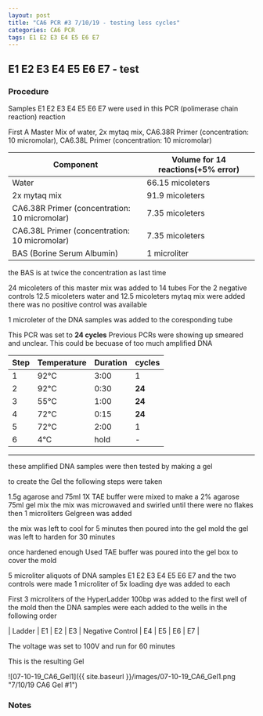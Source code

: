 ```yaml
---
layout: post
title: "CA6 PCR #3 7/10/19 - testing less cycles"
categories: CA6 PCR
tags: E1 E2 E3 E4 E5 E6 E7 
---
```


##  E1 E2 E3 E4 E5 E6 E7 - test

### Procedure

Samples E1 E2 E3 E4 E5 E6 E7 were used in this PCR (polimerase chain reaction) reaction 

First A Master Mix of water, 2x mytaq mix, CA6.38R Primer (concentration: 10 micromolar), CA6.38L Primer (concentration: 10 micromolar)


|Component| Volume for 14 reactions(+5% error)|
|---------|---------------------------|
|Water| 66.15 micoleters|
|2x mytaq mix| 91.9 micoleters|
|CA6.38R Primer (concentration: 10 micromolar)| 7.35 micoleters|
|CA6.38L Primer (concentration: 10 micromolar)| 7.35 micoleters|
|BAS (Borine Serum Albumin)| 1 microliter|

the BAS is at twice the concentration as last time

24 micoleters of this master mix was added to 14 tubes 
For the 2 negative controls 12.5 micoleters water and 12.5 micoleters mytaq mix were added
there was no positive control was available

1 microleter of the DNA samples was added to the coresponding tube

This PCR was set to **24 cycles**
Previous PCRs were showing up smeared and unclear. This could be becuase of too much amplified DNA 

|Step|Temperature|Duration|cycles|
|----|-------|--------|-------|
|1|92°C|3:00|1|
|2|92°C|0:30|**24**|
|3|55°C|1:00|**24**|
|4|72°C|0:15|**24**|
|5|72°C|2:00|1|
|6|4°C|hold|-|

___________


these amplified DNA samples were then tested by making a gel

to create the Gel the following steps were taken 

1.5g agarose and 75ml 1X TAE buffer were mixed to make a 2% agarose 75ml gel mix 
the mix was microwaved and swirled until there were no flakes 
then 1 microliters Gelgreen was added

the mix was left to cool for 5 minutes then poured into the gel mold
the gel was left to harden for 30 minutes 

once hardened enough Used TAE buffer was poured into the gel box to cover the mold

5 microliter aliquots of DNA samples  E1 E2 E3 E4 E5 E6 E7 and the two controls were made 
1 microliter of 5x loading dye was added to each

First 3 microliters of the HyperLadder 100bp was added to the first well of the mold 
then the DNA samples were each added to the wells in the following order 

| Ladder | E1 | E2 | E3 | Negative Control | E4 | E5 | E6 | E7 |


The voltage was set to 100V and run for 60 minutes


This is the resulting Gel

![07-10-19_CA6_Gel1]({{ site.baseurl }}/images/07-10-19_CA6_Gel1.png "7/10/19 CA6 Gel #1")


### Notes
